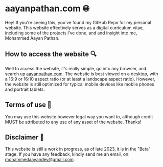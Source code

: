 # aayanpathan.com 🌐
Hey! If you're seeing this, you've found my GitHub Repo for my personal website. This website effectively serves as a digital curriculum vitae, including some of the projects I've done, and and insight into me, Mohammed Aayan Pathan. 
## How to access the website 🔍
Well to access the website, it's really simple, go into any browser, and search up [aayanpathan.com](https://aayanpathan.com). The website is best viewed on a desktop, with a 16:9 or 16:10 aspect ratio (or at least a landscape aspect ratio). However, the website is still optimized for typical mobile devices like mobile phones and portrait tablets.
## Terms of use 📜
You may use this website however legal way you want to, although credit MUST be attributed to any use of any asset of the website. Thanks!
## Disclaimer 📢
This website is still a work in progress, as of late 2023, it is in the "Beta" stage. If you have any feedback, kindly send me an email, on: mohammedaayandev@gmail.com.
